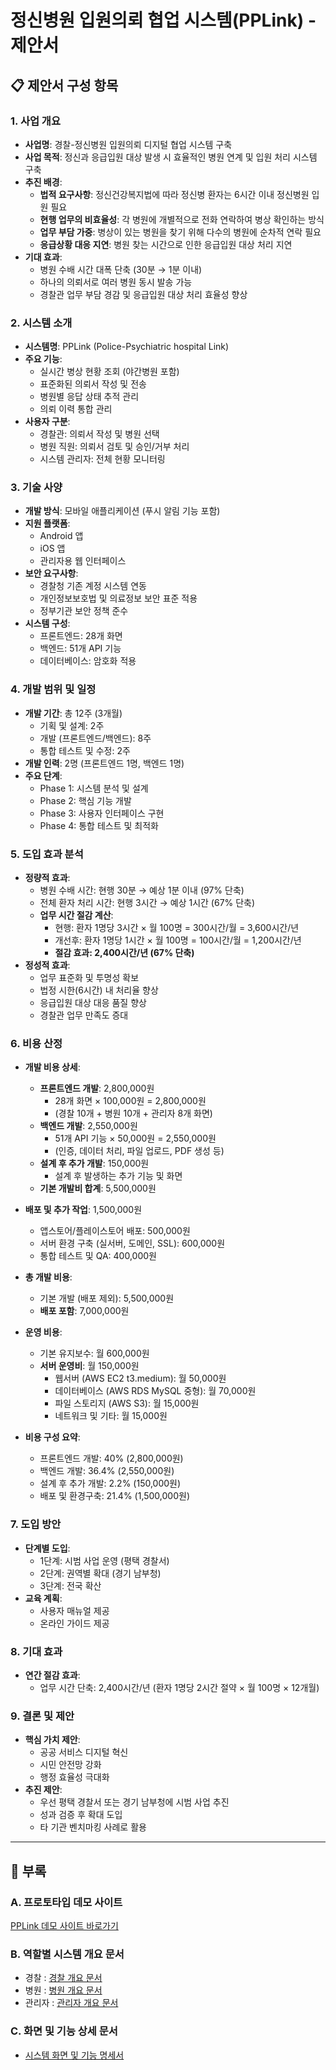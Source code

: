 # 정신병원 입원의뢰 협업 시스템(PPLink) - 제안서

## 📋 제안서 구성 항목

### 1. 사업 개요
- **사업명**: 경찰-정신병원 입원의뢰 디지털 협업 시스템 구축
- **사업 목적**: 정신과 응급입원 대상 발생 시 효율적인 병원 연계 및 입원 처리 시스템 구축
- **추진 배경**:
  - **법적 요구사항**: 정신건강복지법에 따라 정신병 환자는 6시간 이내 정신병원 입원 필요
  - **현행 업무의 비효율성**: 각 병원에 개별적으로 전화 연락하여 병상 확인하는 방식
  - **업무 부담 가중**: 병상이 있는 병원을 찾기 위해 다수의 병원에 순차적 연락 필요
  - **응급상황 대응 지연**: 병원 찾는 시간으로 인한 응급입원 대상 처리 지연
- **기대 효과**:
  - 병원 수배 시간 대폭 단축 (30분 → 1분 이내)
  - 하나의 의뢰서로 여러 병원 동시 발송 가능
  - 경찰관 업무 부담 경감 및 응급입원 대상 처리 효율성 향상

### 2. 시스템 소개
- **시스템명**: PPLink (Police-Psychiatric hospital Link)
- **주요 기능**:
  - 실시간 병상 현황 조회 (야간병원 포함)
  - 표준화된 의뢰서 작성 및 전송
  - 병원별 응답 상태 추적 관리
  - 의뢰 이력 통합 관리
- **사용자 구분**:
  - 경찰관: 의뢰서 작성 및 병원 선택
  - 병원 직원: 의뢰서 검토 및 승인/거부 처리
  - 시스템 관리자: 전체 현황 모니터링

### 3. 기술 사양
- **개발 방식**: 모바일 애플리케이션 (푸시 알림 기능 포함)
- **지원 플랫폼**: 
  - Android 앱
  - iOS 앱
  - 관리자용 웹 인터페이스
- **보안 요구사항**:
  - 경찰청 기존 계정 시스템 연동
  - 개인정보보호법 및 의료정보 보안 표준 적용
  - 정부기관 보안 정책 준수
- **시스템 구성**:
  - 프론트엔드: 28개 화면
  - 백엔드: 51개 API 기능
  - 데이터베이스: 암호화 적용

### 4. 개발 범위 및 일정
- **개발 기간**: 총 12주 (3개월)
  - 기획 및 설계: 2주
  - 개발 (프론트엔드/백엔드): 8주
  - 통합 테스트 및 수정: 2주
- **개발 인력**: 2명 (프론트엔드 1명, 백엔드 1명)
- **주요 단계**:
  - Phase 1: 시스템 분석 및 설계
  - Phase 2: 핵심 기능 개발
  - Phase 3: 사용자 인터페이스 구현
  - Phase 4: 통합 테스트 및 최적화

### 5. 도입 효과 분석
- **정량적 효과**:
  - 병원 수배 시간: 현행 30분 → 예상 1분 이내 (97% 단축)
  - 전체 환자 처리 시간: 현행 3시간 → 예상 1시간 (67% 단축)
  - **업무 시간 절감 계산**:
    - 현행: 환자 1명당 3시간 × 월 100명 = 300시간/월 = 3,600시간/년
    - 개선후: 환자 1명당 1시간 × 월 100명 = 100시간/월 = 1,200시간/년  
    - **절감 효과: 2,400시간/년 (67% 단축)**
- **정성적 효과**:
  - 업무 표준화 및 투명성 확보
  - 법정 시한(6시간) 내 처리율 향상
  - 응급입원 대상 대응 품질 향상
  - 경찰관 업무 만족도 증대

### 6. 비용 산정
- **개발 비용 상세**:
  - **프론트엔드 개발**: 2,800,000원
    - 28개 화면 × 100,000원 = 2,800,000원
    - (경찰 10개 + 병원 10개 + 관리자 8개 화면)
  - **백엔드 개발**: 2,550,000원  
    - 51개 API 기능 × 50,000원 = 2,550,000원
    - (인증, 데이터 처리, 파일 업로드, PDF 생성 등)
  - **설계 후 추가 개발**: 150,000원
    - 설계 후 발생하는 추가 기능 및 화면
  - **기본 개발비 합계**: 5,500,000원
  
- **배포 및 추가 작업**: 1,500,000원
  - 앱스토어/플레이스토어 배포: 500,000원
  - 서버 환경 구축 (실서버, 도메인, SSL): 600,000원
  - 통합 테스트 및 QA: 400,000원
  
- **총 개발 비용**:
  - 기본 개발 (배포 제외): 5,500,000원
  - **배포 포함**: 7,000,000원

- **운영 비용**:
  - 기본 유지보수: 월 600,000원
  - **서버 운영비**: 월 150,000원
    - 웹서버 (AWS EC2 t3.medium): 월 50,000원
    - 데이터베이스 (AWS RDS MySQL 중형): 월 70,000원
    - 파일 스토리지 (AWS S3): 월 15,000원
    - 네트워크 및 기타: 월 15,000원

- **비용 구성 요약**:
  - 프론트엔드 개발: 40% (2,800,000원)
  - 백엔드 개발: 36.4% (2,550,000원)
  - 설계 후 추가 개발: 2.2% (150,000원)
  - 배포 및 환경구축: 21.4% (1,500,000원)

### 7. 도입 방안
- **단계별 도입**:
  - 1단계: 시범 사업 운영 (평택 경찰서)
  - 2단계: 권역별 확대 (경기 남부청)
  - 3단계: 전국 확산
- **교육 계획**:
  - 사용자 매뉴얼 제공
  - 온라인 가이드 제공

### 8. 기대 효과 
- **연간 절감 효과**: 
  - 업무 시간 단축: 2,400시간/년 (환자 1명당 2시간 절약 × 월 100명 × 12개월)

### 9. 결론 및 제안
- **핵심 가치 제안**:
  - 공공 서비스 디지털 혁신
  - 시민 안전망 강화
  - 행정 효율성 극대화
- **추진 제안**:
  - 우선 평택 경찰서 또는 경기 남부청에 시범 사업 추진
  - 성과 검증 후 확대 도입
  - 타 기관 벤치마킹 사례로 활용

---

## 📎 부록

### A. 프로토타입 데모 사이트
[PPLink 데모 사이트 바로가기](https://songhae8640.github.io/PPLink-docs/domains/index.html)

### B. 역할별 시스템 개요 문서
- 경찰 : [경찰 개요 문서](../domains/police/overview.md)
- 병원 : [병원 개요 문서](../domains/hospital/overview.md)
- 관리자 : [관리자 개요 문서](../domains/admin/overview.md)

### C. 화면 및 기능 상세 문서  
- [시스템 화면 및 기능 명세서](system-overview.md)
